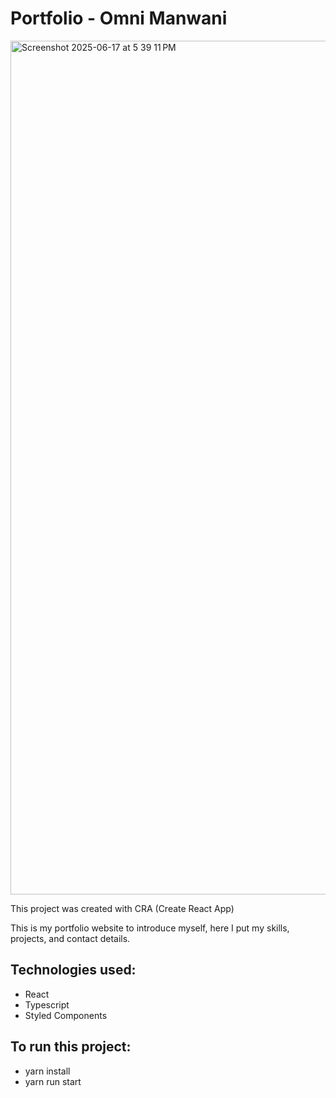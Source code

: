 # Portfolio - Omni Manwani

<img width="1366" alt="Screenshot 2025-06-17 at 5 39 11 PM" src="https://github.com/user-attachments/assets/24227a42-344e-4f29-9be5-79252d35314b" />

 
This project was created with CRA (Create React App)

This is my portfolio website to introduce myself, here I put my skills, projects, and contact details.

## Technologies used:
- React
- Typescript
- Styled Components
 
## To run this project:
- yarn install
- yarn run start
